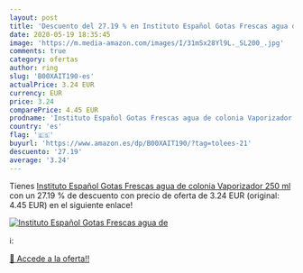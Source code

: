 ```yaml
---
layout: post
title: 'Descuento del 27.19 % en Instituto Español Gotas Frescas agua de '
date: 2020-05-19 18:35:45
image: 'https://m.media-amazon.com/images/I/31mSx28Yl9L._SL200_.jpg'
comments: true
category: ofertas
author: ring
slug: 'B00XAIT190-es'
actualPrice: 3.24 EUR
currency: EUR
price: 3.24
comparePrice: 4.45 EUR
prodname: 'Instituto Español Gotas Frescas agua de colonia Vaporizador 250 ml'
country: 'es'
flag: '🇪🇸'
buyurl: 'https://www.amazon.es/dp/B00XAIT190/?tag=tolees-21'
descuento: '27.19'
average: '3.24'
---
```


Tienes [Instituto Español Gotas Frescas agua de colonia Vaporizador 250 ml](https://www.amazon.es/dp/B00XAIT190/?tag=tolees-21) con un 27.19 % de descuento con precio de oferta de 3.24 EUR (original: 4.45 EUR) en el siguiente enlace!

[![Instituto Español Gotas Frescas agua de ](https://m.media-amazon.com/images/I/31mSx28Yl9L._SL200_.jpg)](https://www.amazon.es/dp/B00XAIT190/?tag=tolees-21)

ℹ️:


[🛒 Accede a la oferta!!](https://www.amazon.es/dp/B00XAIT190/?tag=tolees-21)

